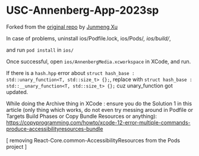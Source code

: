 # USC-Annenberg-App-2023sp

Forked from the [original repo](https://github.com/JunmengXu/USC-Annenberg-App-2023sp) by [Junmeng Xu](https://github.com/JunmengXu)

In case of problems,
uninstall ios/Podfile.lock, ios/Pods/*, ios/build/*,

and run `pod install` in `ios/`

Once successful, open `ios/AnnenbergMedia.xcworkspace` in XCode, and run.

If there is a `hash.hpp` error about `struct hash_base : std::unary_function<T, std::size_t> {};`,
replace with `struct hash_base : std::__unary_function<T, std::size_t> {};` cuz unary_function got updated.

While doing the Archive thing in XCode : ensure you do the Solution 1 in this article (only thing which works, do not even try messing around in Podfile or Targets Build Phases or Copy Bundle Resources or anything):
https://copyprogramming.com/howto/xcode-12-error-multiple-commands-produce-accessibilityresources-bundle
 
[ removing  React-Core.common-AccessibilityResources  from the Pods project ]

